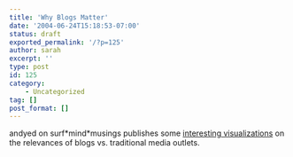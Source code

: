 ```yaml
---
title: 'Why Blogs Matter'
date: '2004-06-24T15:18:53-07:00'
status: draft
exported_permalink: '/?p=125'
author: sarah
excerpt: ''
type: post
id: 125
category:
    - Uncategorized
tag: []
post_format: []
---
```

andyed on surf\*mind\*musings publishes some [interesting visualizations](http://www.surfmind.com/musings/2004/05/25/) on the relevances of blogs vs. traditional media outlets.